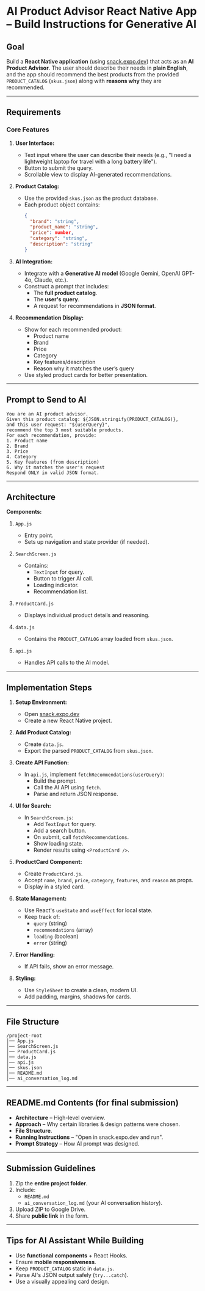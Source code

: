 # AI Product Advisor React Native App – Build Instructions for Generative AI

## Goal

Build a **React Native application** (using [snack.expo.dev](https://snack.expo.dev/)) that acts as an **AI Product Advisor**. The user should describe their needs in **plain English**, and the app should recommend the best products from the provided `PRODUCT_CATALOG` (`skus.json`) along with **reasons why** they are recommended.

---

## Requirements

### **Core Features**

1. **User Interface:**

   - Text input where the user can describe their needs (e.g., "I need a lightweight laptop for travel with a long battery life").
   - Button to submit the query.
   - Scrollable view to display AI-generated recommendations.

2. **Product Catalog:**

   - Use the provided `skus.json` as the product database.
   - Each product object contains:
     ```json
     {
       "brand": "string",
       "product_name": "string",
       "price": number,
       "category": "string",
       "description": "string"
     }
     ```

3. **AI Integration:**

   - Integrate with a **Generative AI model** (Google Gemini, OpenAI GPT-4o, Claude, etc.).
   - Construct a prompt that includes:
     - The **full product catalog**.
     - The **user's query**.
     - A request for recommendations in **JSON format**.

4. **Recommendation Display:**

   - Show for each recommended product:
     - Product name
     - Brand
     - Price
     - Category
     - Key features/description
     - Reason why it matches the user’s query
   - Use styled product cards for better presentation.

---

## Prompt to Send to AI

```plaintext
You are an AI product advisor.
Given this product catalog: ${JSON.stringify(PRODUCT_CATALOG)},
and this user request: "${userQuery}",
recommend the top 3 most suitable products.
For each recommendation, provide:
1. Product name
2. Brand
3. Price
4. Category
5. Key features (from description)
6. Why it matches the user's request
Respond ONLY in valid JSON format.
```

---

## Architecture

**Components:**

1. `App.js`

   - Entry point.
   - Sets up navigation and state provider (if needed).

2. `SearchScreen.js`

   - Contains:
     - `TextInput` for query.
     - Button to trigger AI call.
     - Loading indicator.
     - Recommendation list.

3. `ProductCard.js`

   - Displays individual product details and reasoning.

4. `data.js`

   - Contains the `PRODUCT_CATALOG` array loaded from `skus.json`.

5. `api.js`

   - Handles API calls to the AI model.

---

## Implementation Steps

1. **Setup Environment:**

   - Open [snack.expo.dev](https://snack.expo.dev/)
   - Create a new React Native project.

2. **Add Product Catalog:**

   - Create `data.js`.
   - Export the parsed `PRODUCT_CATALOG` from `skus.json`.

3. **Create API Function:**

   - In `api.js`, implement `fetchRecommendations(userQuery)`:
     - Build the prompt.
     - Call the AI API using `fetch`.
     - Parse and return JSON response.

4. **UI for Search:**

   - In `SearchScreen.js`:
     - Add `TextInput` for query.
     - Add a search button.
     - On submit, call `fetchRecommendations`.
     - Show loading state.
     - Render results using `<ProductCard />`.

5. **ProductCard Component:**

   - Create `ProductCard.js`.
   - Accept `name`, `brand`, `price`, `category`, `features`, and `reason` as props.
   - Display in a styled card.

6. **State Management:**

   - Use React's `useState` and `useEffect` for local state.
   - Keep track of:
     - `query` (string)
     - `recommendations` (array)
     - `loading` (boolean)
     - `error` (string)

7. **Error Handling:**

   - If API fails, show an error message.

8. **Styling:**

   - Use `StyleSheet` to create a clean, modern UI.
   - Add padding, margins, shadows for cards.

---

## File Structure

```
/project-root
│── App.js
│── SearchScreen.js
│── ProductCard.js
│── data.js
│── api.js
│── skus.json
│── README.md
│── ai_conversation_log.md
```

---

## README.md Contents (for final submission)

- **Architecture** – High-level overview.
- **Approach** – Why certain libraries & design patterns were chosen.
- **File Structure**.
- **Running Instructions** – "Open in snack.expo.dev and run".
- **Prompt Strategy** – How AI prompt was designed.

---

## Submission Guidelines

1. Zip the **entire project folder**.
2. Include:
   - `README.md`
   - `ai_conversation_log.md` (your AI conversation history).
3. Upload ZIP to Google Drive.
4. Share **public link** in the form.

---

## Tips for AI Assistant While Building

- Use **functional components** + React Hooks.
- Ensure **mobile responsiveness**.
- Keep `PRODUCT_CATALOG` static in `data.js`.
- Parse AI's JSON output safely (`try...catch`).
- Use a visually appealing card design.

